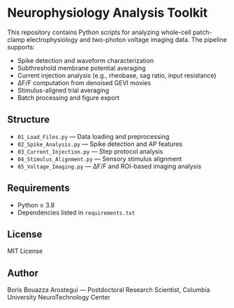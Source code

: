 # Neurophysiology Analysis Toolkit

This repository contains Python scripts for analyzing whole-cell patch-clamp electrophysiology and two-photon voltage imaging data. The pipeline supports:

- Spike detection and waveform characterization
- Subthreshold membrane potential averaging
- Current injection analysis (e.g., rheobase, sag ratio, input resistance)
- ΔF/F computation from denoised GEVI movies
- Stimulus-aligned trial averaging
- Batch processing and figure export

## Structure

- `01_Load_Files.py` — Data loading and preprocessing
- `02_Spike_Analysis.py` — Spike detection and AP features
- `03_Current_Injection.py` — Step protocol analysis
- `04_Stimulus_Alignment.py` — Sensory stimulus alignment
- `05_Voltage_Imaging.py` — ΔF/F and ROI-based imaging analysis

## Requirements

- Python ≥ 3.8  
- Dependencies listed in `requirements.txt`

## License

MIT License

## Author

Boris Bouazza Arostegui — Postdoctoral Research Scientist, Columbia University NeuroTechnology Center
